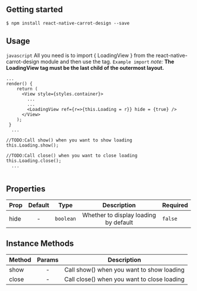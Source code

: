 ## Getting started

`$ npm install react-native-carrot-design --save`

## Usage
`javascript`
All you need is to import { LoadingView } from the react-native-carrot-design module and then use the tag.
`Example import`
*note:*
**The LoadingView tag must be the last child of the outermost layout.**

```
...
render() {
    return (
      <View style={styles.container}>
        ...
        ...
        <LoadingView ref={r=>{this.Loading = r}} hide = {true} />
      </View>
    );
 }
  ...
  
//TODO:Call show() when you want to show loading
this.Loading.show();
  
//TODO:Call close() when you want to close loading
this.Loading.close();
  ...
  
```
## Properties

| Prop   | Default  | Type | Description | Required|
| :------------ |:---------------:| :---------------:|  :---------------:|:-----|
| hide | - | `boolean` | Whether to display loading by default |  `false `|

## Instance Methods

| Method  | Params  | Description |
| :------------ |:---------------:| :---------------:|
| show | - |Call show() when you want to show loading |
| close | - | Call close() when you want to close loading |